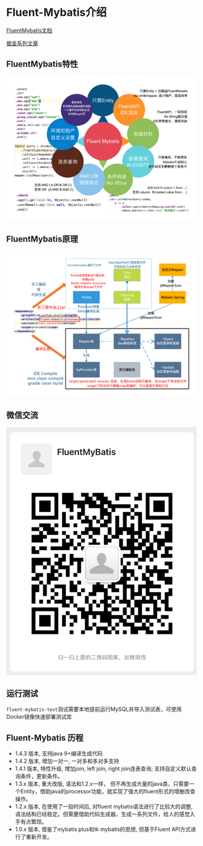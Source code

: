 # Fluent-Mybatis介绍


[FluentMybatis文档](https://gitee.com/fluent-mybatis/fluent-mybatis-docs)
    
[掘金系列文章](https://juejin.im/user/1811586730696142/posts)

## FluentMybatis特性
![-w930](image/fluent-mybatis-feature.png)

## FluentMybatis原理
![-w930](image/fluent-mybatis-driver.png)

## 微信交流
![-w330](image/wechat.png)

## 运行测试
`fluent-mybatis-test`测试需要本地提前运行MySQL并导入测试表，可使用Docker镜像快速部署测试库

## Fluent-Mybatis 历程
- 1.4.3 版本, 支持java 9+编译生成代码
- 1.4.2 版本, 增加一对一, 一对多和多对多支持
- 1.4.1 版本, 特性升级, 增加join, left join, right join连表查询; 支持自定义默认查询条件，更新条件。
- 1.3.x 版本, 重大改版, 语法和1.2.x一样， 但不再生成大量的java类，只需要一个Entity，借助java的processor功能，就实现了强大的fluent形式的增删改查操作。
- 1.2.x 版本, 在使用了一段时间后, 对fluent mybatis语法进行了比较大的调整, 语法结构已经稳定。但需要借助代码生成器，生成一系列文件，给人的感觉入手有点繁琐。
- 1.0.x 版本, 借鉴了mybatis plus和tk mybatis的思想, 但基于Fluent API方式进行了重新开发。
